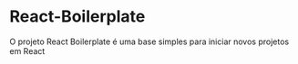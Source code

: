# React-Boilerplate
O projeto React Boilerplate é uma base simples para iniciar novos projetos em React
